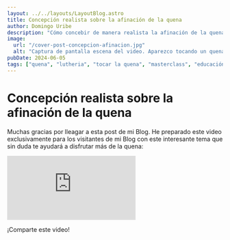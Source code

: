 ```yaml
---
layout: ../../layouts/LayoutBlog.astro
title: Concepción realista sobre la afinación de la quena
author: Domingo Uribe
description: "Cómo concebir de manera realista la afinación de la quena para lograr disfrutar de ella y evitar frustraciones"
image:
  url: "/cover-post-concepcion-afinacion.jpg"
  alt: "Captura de pantalla escena del video. Aparezco tocando un quenacho y se ve un afinador electrónico marcando la nota G4"
pubDate: 2024-06-05
tags: ["quena", "lutheria", "tocar la quena", "masterclass", "educación"]
---
```


# Concepción realista sobre la afinación de la quena

Muchas gracias por lleagar a esta post de mi Blog. He preparado este video exclusivamente para los visitantes de mi Blog con este interesante tema que sin duda te ayudará a disfrutar más de la quena:

<iframe src="https://www.youtube.com/embed/QUKTpN1b8vs?si=ZhJr6oB8E9iugb1u" title="YouTube video player" frameborder="0" allow="accelerometer; autoplay; clipboard-write; encrypted-media; gyroscope; picture-in-picture; web-share" referrerpolicy="strict-origin-when-cross-origin" allowfullscreen></iframe>

¡Comparte este video!
